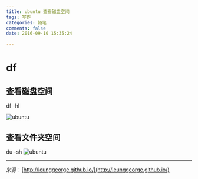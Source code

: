 ```yaml
---
title: ubuntu 查看磁盘空间
tags: 写作
categories: 随笔
comments: false
date: 2016-09-10 15:35:24  

---
```


# df
## 查看磁盘空间

df -hl 

![ubuntu](http://leunggeorge.github.io/src_img/20160910154700-df-hl.png)

## 查看文件夹空间

du -sh
![ubuntu](http://leunggeorge.github.io/src_img/20160910154700du-sh.png)






---
<link rel="stylesheet" href="http://yandex.st/highlightjs/6.1/styles/default.min.css">
<script src="http://yandex.st/highlightjs/6.1/highlight.min.js"></script>
<script>
hljs.tabReplace = ' ';
hljs.initHighlightingOnLoad();
</script>


来源：[http://leunggeorge.github.io/](http://leunggeorge.github.io/)  